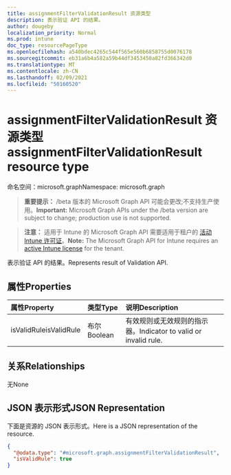 ```yaml
---
title: assignmentFilterValidationResult 资源类型
description: 表示验证 API 的结果。
author: dougeby
localization_priority: Normal
ms.prod: intune
doc_type: resourcePageType
ms.openlocfilehash: a540bdec4265c544f565e560b6858755d0076178
ms.sourcegitcommit: eb31a6b4a582a59b44df3453450a82fd366342d0
ms.translationtype: MT
ms.contentlocale: zh-CN
ms.lasthandoff: 02/09/2021
ms.locfileid: "50160520"
---
```

# <a name="assignmentfiltervalidationresult-resource-type"></a><span data-ttu-id="15ddc-103">assignmentFilterValidationResult 资源类型</span><span class="sxs-lookup"><span data-stu-id="15ddc-103">assignmentFilterValidationResult resource type</span></span>

<span data-ttu-id="15ddc-104">命名空间：microsoft.graph</span><span class="sxs-lookup"><span data-stu-id="15ddc-104">Namespace: microsoft.graph</span></span>

> <span data-ttu-id="15ddc-105">**重要提示：** /beta 版本的 Microsoft Graph API 可能会更改;不支持生产使用。</span><span class="sxs-lookup"><span data-stu-id="15ddc-105">**Important:** Microsoft Graph APIs under the /beta version are subject to change; production use is not supported.</span></span>

> <span data-ttu-id="15ddc-106">**注意：** 适用于 Intune 的 Microsoft Graph API 需要适用于租户的 [活动 Intune 许可证](https://go.microsoft.com/fwlink/?linkid=839381)。</span><span class="sxs-lookup"><span data-stu-id="15ddc-106">**Note:** The Microsoft Graph API for Intune requires an [active Intune license](https://go.microsoft.com/fwlink/?linkid=839381) for the tenant.</span></span>

<span data-ttu-id="15ddc-107">表示验证 API 的结果。</span><span class="sxs-lookup"><span data-stu-id="15ddc-107">Represents result of Validation API.</span></span>

## <a name="properties"></a><span data-ttu-id="15ddc-108">属性</span><span class="sxs-lookup"><span data-stu-id="15ddc-108">Properties</span></span>
|<span data-ttu-id="15ddc-109">属性</span><span class="sxs-lookup"><span data-stu-id="15ddc-109">Property</span></span>|<span data-ttu-id="15ddc-110">类型</span><span class="sxs-lookup"><span data-stu-id="15ddc-110">Type</span></span>|<span data-ttu-id="15ddc-111">说明</span><span class="sxs-lookup"><span data-stu-id="15ddc-111">Description</span></span>|
|:---|:---|:---|
|<span data-ttu-id="15ddc-112">isValidRule</span><span class="sxs-lookup"><span data-stu-id="15ddc-112">isValidRule</span></span>|<span data-ttu-id="15ddc-113">布尔</span><span class="sxs-lookup"><span data-stu-id="15ddc-113">Boolean</span></span>|<span data-ttu-id="15ddc-114">有效规则或无效规则的指示器。</span><span class="sxs-lookup"><span data-stu-id="15ddc-114">Indicator to valid or invalid rule.</span></span>|

## <a name="relationships"></a><span data-ttu-id="15ddc-115">关系</span><span class="sxs-lookup"><span data-stu-id="15ddc-115">Relationships</span></span>
<span data-ttu-id="15ddc-116">无</span><span class="sxs-lookup"><span data-stu-id="15ddc-116">None</span></span>

## <a name="json-representation"></a><span data-ttu-id="15ddc-117">JSON 表示形式</span><span class="sxs-lookup"><span data-stu-id="15ddc-117">JSON Representation</span></span>
<span data-ttu-id="15ddc-118">下面是资源的 JSON 表示形式。</span><span class="sxs-lookup"><span data-stu-id="15ddc-118">Here is a JSON representation of the resource.</span></span>
<!-- {
  "blockType": "resource",
  "@odata.type": "microsoft.graph.assignmentFilterValidationResult"
}
-->
``` json
{
  "@odata.type": "#microsoft.graph.assignmentFilterValidationResult",
  "isValidRule": true
}
```




